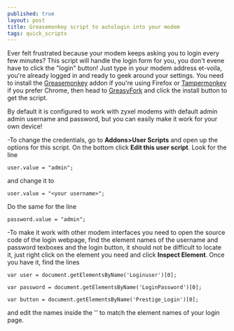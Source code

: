 ```yaml
---
published: true
layout: post
title: Greasemonkey script to autologin into your modem
tags: quick_scripts
---
```


Ever felt frustrated because your modem keeps asking you to login every few minutes? This script will handle the login form for you, you don't evene have to click the "login" button! Just type in your modem address et-voila, you're already logged in and ready to geek around your settings. You need to install the [Greasemonkey](https://addons.mozilla.org/it/firefox/addon/greasemonkey/) addon if you're using Firefox or [Tampermonkey](https://chrome.google.com/webstore/detail/tampermonkey/dhdgffkkebhmkfjojejmpbldmpobfkfo) if you prefer Chrome, then head to [GreasyFork](https://greasyfork.org/en/scripts/20465-zyxel-modem-autologin) and click the install button to get the script.

By default it is configured to work with zyxel modems with default admin admin username and password, but you can easily make it work for your own device!

-To change the credentials, go to **Addons>User Scripts** and open up the options for this script. On the bottom click **Edit this user script**. Look for the line

	user.value = "admin";
and change it to 

	user.value = "<your username>";
Do the same for the line

	password.value = "admin";
    
-To make it work with other modem interfaces you need to open the source code of the login webpage, find the element names of the username and password texboxes and the login button, it should not be difficult to locate it, just right click on the element you need and click **Inspect Element**.
Once you have it, find the lines 

	var user = document.getElementsByName('Loginuser')[0];
    
    var password = document.getElementsByName('LoginPassword')[0];
    
    var button = document.getElementsByName('Prestige_Login')[0];

and edit the names inside the '' to match the element names of your login page.
